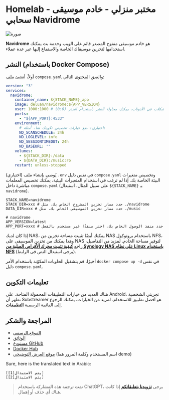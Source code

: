 # Homelab - مختبر منزلي - خادم موسيقى سحابي Navidrome

![صورة](https://img.wiki-power.com/d/wiki-media/img/20230531212854.png)

**Navidrome** هو خادم موسيقى مفتوح المصدر قائم على الويب وخدمة بث يمكنك استخدامها لتخزين موسيقاك الخاصة والاستماع إليها عبر عدة عملاء.

## النشر (باستخدام Docker Compose)

أولاً، أنشئ ملف `compose.yaml` والصق المحتوى التالي:

```yaml title="compose.yaml"
version: "3"
services:
  navidrome:
    container_name: ${STACK_NAME}_app
    image: deluan/navidrome:${APP_VERSION}
    user: 1000:1000 # في حالة حدوث مشكلات في الأذونات، يمكنك محاولة النشر باستخدام الجذر (0:0)
    ports:
      - "${APP_PORT}:4533"
    environment:
      # اختياري: ضع خيارات تخصيص تكوينك هنا. أمثلة:
      ND_SCANSCHEDULE: 24h
      ND_LOGLEVEL: info
      ND_SESSIONTIMEOUT: 24h
      ND_BASEURL: ""
    volumes:
      - ${STACK_DIR}:/data
      - ${DATA_DIR}:/music:ro
    restart: unless-stopped
```

(اختياري) يُوصى بإنشاء ملف `.env` في نفس دليل `compose.yaml` وتخصيص متغيرات البيئة الخاصة بك. إذا لم ترغب في استخدام المتغيرات البيئية، يمكنك تخصيص المعلمات مباشرة داخل `compose.yaml` (على سبيل المثال، استبدال `${STACK_NAME}` بـ `navidrome`).

```dotenv title=".env"
STACK_NAME=navidrome
STACK_DIR=xxx # حدد مسار تخزين المشروع الخاص بك، مثل ./navidrome
DATA_DIR=xxx # حدد مسار تخزين الموسيقى الخاص بك، مثل ./music

# navidrome
APP_VERSION=latest
APP_PORT=xxxx # حدد منفذ الوصول الخاص بك، اختر منفذًا غير مستخدم بالفعل
```

إذا كان لديك NAS، يمكنك أيضًا تثبيت مساحة تخزين من NAS باستخدام بروتوكول NFS، وهذا يمكنك من تخزين الموسيقى على NAS لتوفير مساحة الخادم. لمزيد من التفاصيل، راجع [**كيفية تثبيت محرك الأقراص الصلبة من Synology NAS على نظام Linux باستخدام NFS**](https://www.navidrome.org/docs/installation/docker/) (يرجى استبدال النص في الرابط).

أخيرًا، قم بتشغيل الحاويات المكوّنة باستخدام الأمر `docker compose up -d` في نفس دليل `compose.yaml`.

## تعليمات التكوين

هناك العديد من خيارات التطبيقات المحمولة المتاحة. على Android، تجربتي الشخصية تظهر أن Substreamer هو أفضل تطبيق للاستخدام. لمزيد من الخيارات، يمكنك الرجوع إلى القائمة الرسمية [**التطبيقات**](https://www.navidrome.org/docs/overview/#apps).

## المراجعة والشكر

- [الموقع الرسمي](https://www.navidrome.org/)
- [الوثائق](https://www.navidrome.org/docs/installation/docker/)
- [مستودع GitHub](https://github.com/navidrome/navidrome/)
- [Docker Hub](https://hub.docker.com/r/deluan/navidrome)
- [موقع العرض التوضيحي](https://demo.navidrome.org/app/) (اسم المستخدم وكلمة المرور هما demo)

Sure, here is the translated text in Arabic:

```
[يتم الاستبدال[1]]
[يتم الاستبدال[2]]
```

> تمت ترجمة هذه المشاركة باستخدام ChatGPT، يرجى [**تزويدنا بتعليقاتكم**](https://github.com/linyuxuanlin/Wiki_MkDocs/issues/new) إذا كانت هناك أي حذف أو إهمال.